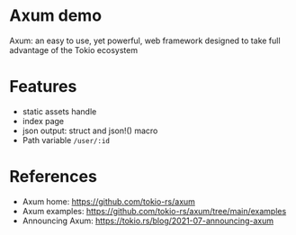 Axum demo
============

Axum: an easy to use, yet powerful, web framework designed to take full advantage of the Tokio ecosystem

# Features

* static assets handle
* index page
* json output: struct and json!() macro
* Path variable `/user/:id`

# References

* Axum home: https://github.com/tokio-rs/axum
* Axum examples: https://github.com/tokio-rs/axum/tree/main/examples
* Announcing Axum: https://tokio.rs/blog/2021-07-announcing-axum
